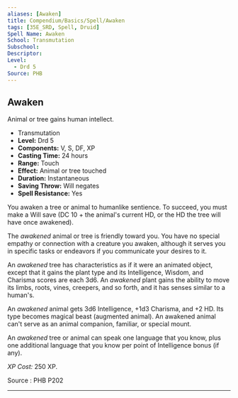 ```yaml
---
aliases: [Awaken]
title: Compendium/Basics/Spell/Awaken
tags: [35E_SRD, Spell, Druid]
Spell Name: Awaken
School: Transmutation
Subschool: 
Descriptor: 
Level:
  - Drd 5
Source: PHB
---
```



## Awaken

Animal or tree gains human intellect.

*   Transmutation
*   **Level:** Drd 5
*   **Components:** V, S, DF, XP
*   **Casting Time:** 24 hours
*   **Range:** Touch
*   **Effect:** Animal or tree touched
*   **Duration:** Instantaneous
*   **Saving Throw:** Will negates
*   **Spell Resistance:** Yes

<p>You awaken a tree or animal to humanlike sentience. To succeed, you must make a Will save (DC 10 + the animal's current HD, or the HD the tree will have once awakened).</p><p>The <i>awakened</i> animal or tree is friendly toward you. You have no special empathy or connection with a creature you awaken, although it serves you in specific tasks or endeavors if you communicate your desires to it.</p><p>An <i>awakened</i> tree has characteristics as if it were an animated object, except that it gains the plant type and its Intelligence, Wisdom, and Charisma scores are each 3d6. An <i>awakened</i> plant gains the ability to move its limbs, roots, vines, creepers, and so forth, and it has senses similar to a human's.</p><p>An <i>awakened</i> animal gets 3d6 Intelligence, +1d3 Charisma, and +2 HD. Its type becomes magical beast (augmented animal). An awakened animal can't serve as an animal companion, familiar, or special mount.</p><p>An <i>awakened</i> tree or animal can speak one language that you know, plus one additional language that you know per point of Intelligence bonus (if any).</p><p><i>XP Cost:</i> 250 XP.</p>

Source : PHB P202

---
